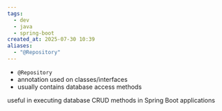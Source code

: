 ```yaml
---
tags:
  - dev
  - java
  - spring-boot
created_at: 2025-07-30 10:39
aliases:
  - "@Repository"
---
```

- `@Repository`
- annotation used on classes/interfaces
- usually contains database access methods

useful in executing database CRUD methods in Spring Boot applications